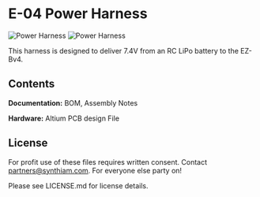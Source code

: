 # E-04 Power Harness

![Power Harness](https://live.staticflickr.com/65535/46955261204_170c048f21_k.jpg)
![Power Harness](https://live.staticflickr.com/65535/32801182947_4304c6411f_k.jpg)

This harness is designed to deliver 7.4V from an RC LiPo battery to the EZ-Bv4.

## Contents

**Documentation:** BOM, Assembly Notes

**Hardware:** Altium PCB design File

## License

For profit use of these files requires written consent. Contact partners@synthiam.com. For everyone else party on!

Please see LICENSE.md for license details.

